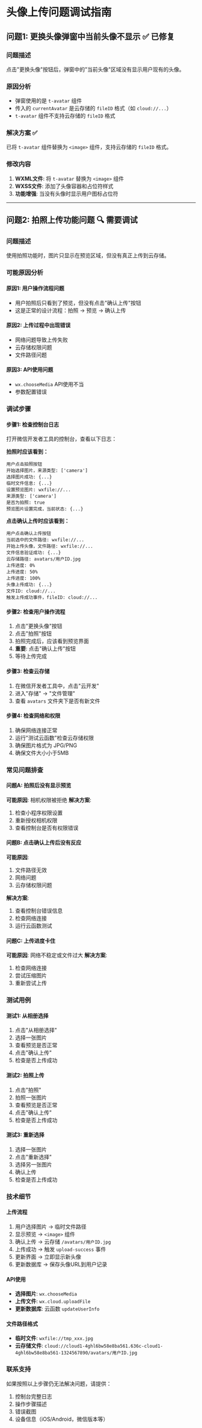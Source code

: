 # 头像上传问题调试指南

## 问题1: 更换头像弹窗中当前头像不显示 ✅ 已修复

### 问题描述
点击"更换头像"按钮后，弹窗中的"当前头像"区域没有显示用户现有的头像。

### 原因分析
- 弹窗使用的是 `t-avatar` 组件
- 传入的 `currentAvatar` 是云存储的 `fileID` 格式（如 `cloud://...`）
- `t-avatar` 组件不支持云存储的 `fileID` 格式

### 解决方案 ✅
已将 `t-avatar` 组件替换为 `<image>` 组件，支持云存储的 `fileID` 格式。

### 修改内容
1. **WXML文件**: 将 `t-avatar` 替换为 `<image>` 组件
2. **WXSS文件**: 添加了头像容器和占位符样式
3. **功能增强**: 当没有头像时显示用户图标占位符

---

## 问题2: 拍照上传功能问题 🔍 需要调试

### 问题描述
使用拍照功能时，图片只显示在预览区域，但没有真正上传到云存储。

### 可能原因分析

#### 原因1: 用户操作流程问题
- 用户拍照后只看到了预览，但没有点击"确认上传"按钮
- 这是正常的设计流程：拍照 → 预览 → 确认上传

#### 原因2: 上传过程中出现错误
- 网络问题导致上传失败
- 云存储权限问题
- 文件路径问题

#### 原因3: API使用问题
- `wx.chooseMedia` API使用不当
- 参数配置错误

### 调试步骤

#### 步骤1: 检查控制台日志
打开微信开发者工具的控制台，查看以下日志：

**拍照时应该看到：**
```
用户点击拍照按钮
开始选择图片，来源类型: ['camera']
选择图片成功: {...}
临时文件信息: {...}
设置预览图片: wxfile://...
来源类型: ['camera']
是否为拍照: true
预览图片设置完成，当前状态: {...}
```

**点击确认上传时应该看到：**
```
用户点击确认上传按钮
当前选中的文件路径: wxfile://...
开始上传头像，文件路径: wxfile://...
文件信息验证成功: {...}
云存储路径: avatars/用户ID.jpg
上传进度: 0%
上传进度: 50%
上传进度: 100%
头像上传成功: {...}
文件ID: cloud://...
触发上传成功事件，fileID: cloud://...
```

#### 步骤2: 检查用户操作流程
1. 点击"更换头像"按钮
2. 点击"拍照"按钮
3. 拍照完成后，应该看到预览界面
4. **重要**: 点击"确认上传"按钮
5. 等待上传完成

#### 步骤3: 检查云存储
1. 在微信开发者工具中，点击"云开发"
2. 进入"存储" → "文件管理"
3. 查看 `avatars` 文件夹下是否有新文件

#### 步骤4: 检查网络和权限
1. 确保网络连接正常
2. 运行"测试云函数"检查云存储权限
3. 确保图片格式为 JPG/PNG
4. 确保文件大小小于5MB

### 常见问题排查

#### 问题A: 拍照后没有显示预览
**可能原因**: 相机权限被拒绝
**解决方案**: 
1. 检查小程序权限设置
2. 重新授权相机权限
3. 查看控制台是否有权限错误

#### 问题B: 点击确认上传后没有反应
**可能原因**: 
1. 文件路径无效
2. 网络问题
3. 云存储权限问题

**解决方案**:
1. 查看控制台错误信息
2. 检查网络连接
3. 运行云函数测试

#### 问题C: 上传进度卡住
**可能原因**: 网络不稳定或文件过大
**解决方案**:
1. 检查网络连接
2. 尝试压缩图片
3. 重新尝试上传

### 测试用例

#### 测试1: 从相册选择
1. 点击"从相册选择"
2. 选择一张图片
3. 查看预览是否正常
4. 点击"确认上传"
5. 检查是否上传成功

#### 测试2: 拍照上传
1. 点击"拍照"
2. 拍照一张图片
3. 查看预览是否正常
4. 点击"确认上传"
5. 检查是否上传成功

#### 测试3: 重新选择
1. 选择一张图片
2. 点击"重新选择"
3. 选择另一张图片
4. 确认上传
5. 检查是否上传成功

### 技术细节

#### 上传流程
1. 用户选择图片 → 临时文件路径
2. 显示预览 → `<image>` 组件
3. 确认上传 → 云存储 `/avatars/用户ID.jpg`
4. 上传成功 → 触发 `upload-success` 事件
5. 更新界面 → 立即显示新头像
6. 更新数据库 → 保存头像URL到用户记录

#### API使用
- **选择图片**: `wx.chooseMedia`
- **上传文件**: `wx.cloud.uploadFile`
- **更新数据库**: 云函数 `updateUserInfo`

#### 文件路径格式
- **临时文件**: `wxfile://tmp_xxx.jpg`
- **云存储文件**: `cloud://cloud1-4ghl6bw58e8ba561.636c-cloud1-4ghl6bw58e8ba561-1324567890/avatars/用户ID.jpg`

### 联系支持
如果按照以上步骤仍无法解决问题，请提供：
1. 控制台完整日志
2. 操作步骤描述
3. 错误截图
4. 设备信息（iOS/Android，微信版本等）

